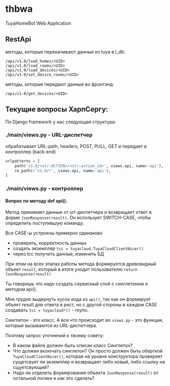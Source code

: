 # thbwa
 TuyaHomeBot Web Application

## RestApi
методы, которые перекачивают данные из tuya в l_db:

    /api/v1.0/load_homes/<UID>
    /api/v1.0/load_rooms/<UID>
    /api/v1.0/load_devices/<UID>
    /api/v1.0/set_device_rooms/<UID>
методы, которые передают данные во фронтэнд:

    /api/v1.0/get_devices/<UID>



## Текущие вопросы ХарпСергу:

По Django framework у нас следующая структура:
### ./main/views.py - URL-диспетчер
обрабатывает URL-path, headers, POST, PULL, GET и передает в контроллер (back-end) 
```python
urlpatterns = [
    path('v1.0/<str:ACTION>/<str:action_id>', views.api, name='api'),
    re_path(r'v1.0/*', views.api, name='api'),
]
```
### ./main/views.py - контроллер
#### Вопрос по методу **def api()**.

Метод принимает данные от url-диспетчера и возвращает ответ в форме `JsonResponse(result)`. Он использует SWITCH-CASE, чтобы определить поступившую команду.

Все CASE-ы устроены примерно одинаково
 - проверить, корректность данных
 - создать экземпляр `tcc = tuyacloud.TuyaCloudClientNicer()`
 - через tcc получить данные, изменить БД

При этом на всех этапах работы метода формируется древовидный объект `result`, который в итоге уходит пользователю `return JsonResponse(result)`

Ты говоришь что надо создать сервисный слой с синглетоном и методом api().

Мне трудно выдернуть кусок кода из `api()`, так как он формирует объект result для ответа в рест, но с другой стороны в каждом CASE создавать `tcc = tuyacloud*()` - глупо.

Синглетон - это класс. А все что происходит во `views.py` - это функции, которые вызываются из URL-диспетчера.

Поэтому запрос уточнений к твоему совету: 
 - В каком файле должен быть описан класс Синглетон?
 - Что должен включать синглетон? Он просто должен быть оберткой `TuyaCloudClientNicer()`, которая на уровне конструктора проверяет сущетсвует ли экземпляр и возвращает либо новый, либо ссылку на сщуетсвующий?
 - Надо ли отделить формирование объекта `JsonResponse(result)` от остальной логики и как это сделать? 
